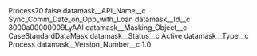 <?xml version="1.0" encoding="UTF-8"?>
<CustomMetadata xmlns="http://soap.sforce.com/2006/04/metadata" xmlns:xsi="http://www.w3.org/2001/XMLSchema-instance" xmlns:xsd="http://www.w3.org/2001/XMLSchema">
    <label>Process70</label>
    <protected>false</protected>
    <values>
        <field>datamask__API_Name__c</field>
        <value xsi:type="xsd:string">Sync_Comm_Date_on_Opp_with_Loan</value>
    </values>
    <values>
        <field>datamask__Id__c</field>
        <value xsi:type="xsd:string">3000a00000009LyAAI</value>
    </values>
    <values>
        <field>datamask__Masking_Object__c</field>
        <value xsi:type="xsd:string">CaseStandardDataMask</value>
    </values>
    <values>
        <field>datamask__Status__c</field>
        <value xsi:type="xsd:string">Active</value>
    </values>
    <values>
        <field>datamask__Type__c</field>
        <value xsi:type="xsd:string">Process</value>
    </values>
    <values>
        <field>datamask__Version_Number__c</field>
        <value xsi:type="xsd:double">1.0</value>
    </values>
</CustomMetadata>
